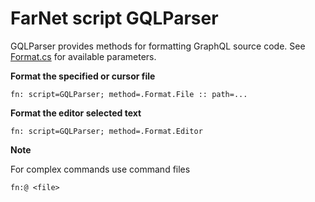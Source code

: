 # FarNet script GQLParser

GQLParser provides methods for formatting GraphQL source code.
See [Format.cs](Format.cs) for available parameters.

**Format the specified or cursor file**

```
fn: script=GQLParser; method=.Format.File :: path=...
```

**Format the editor selected text**

```
fn: script=GQLParser; method=.Format.Editor
```

**Note**

For complex commands use command files

```
fn:@ <file>
```
